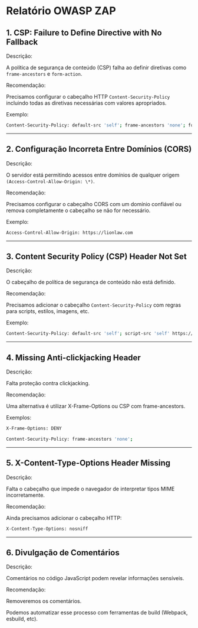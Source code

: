 # Relatório OWASP ZAP

## 1. CSP: Failure to Define Directive with No Fallback

Descrição:

A política de segurança de conteúdo (CSP) falha ao definir diretivas como `frame-ancestors` e `form-action`.

Recomendação:

Precisamos configurar o cabeçalho HTTP `Content-Security-Policy` incluindo todas as diretivas necessárias com valores apropriados.

Exemplo:

```bash
Content-Security-Policy: default-src 'self'; frame-ancestors 'none'; form-action 'self';
```

---

## 2. Configuração Incorreta Entre Domínios (CORS)

Descrição:

O servidor está permitindo acessos entre domínios de qualquer origem `(Access-Control-Allow-Origin: \*)`.

Recomendação:

Precisamos configurar o cabeçalho CORS com um domínio confiável ou remova completamente o cabeçalho se não for necessário.

Exemplo:

```bash
Access-Control-Allow-Origin: https://lionlaw.com
```

---

## 3. Content Security Policy (CSP) Header Not Set

Descrição:

O cabeçalho de política de segurança de conteúdo não está definido.

Recomendação:

Precisamos adicionar o cabeçalho `Content-Security-Policy` com regras para scripts, estilos, imagens, etc.

Exemplo:

```bash
Content-Security-Policy: default-src 'self'; script-src 'self' https://cdn.exemplo.com;
```

---

## 4. Missing Anti-clickjacking Header

Descrição:

Falta proteção contra clickjacking.

Recomendação:

Uma alternativa é utilizar X-Frame-Options ou CSP com frame-ancestors.

Exemplos:

```bash
X-Frame-Options: DENY

Content-Security-Policy: frame-ancestors 'none';
```

---

## 5. X-Content-Type-Options Header Missing

Descrição:

Falta o cabeçalho que impede o navegador de interpretar tipos MIME incorretamente.

Recomendação:

Ainda precisamos adicionar o cabeçalho HTTP:

```bash
X-Content-Type-Options: nosniff
```

---

## 6. Divulgação de Comentários

Descrição:

Comentários no código JavaScript podem revelar informações sensíveis.

Recomendação:

Removeremos os comentários.

Podemos automatizar esse processo com ferramentas de build (Webpack, esbuild, etc).
